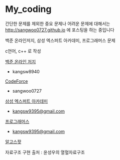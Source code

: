 # My_coding

간단한 문제를 제외한 중요 문제나 어려운 문제에 대해서는 http://sangwoo0727.github.io 에 포스팅을 하는 중입니다



백준 온라인저지, 삼성 엑스퍼트 아카데미, 프로그래머스 문제

c언어, c++ 로 작성



[백준 온라인 저지](https://www.acmicpc.net/)
* kangsw8940

[CodeForce](https://codeforces.com/)
* sangwoo0727

[삼성 엑스퍼트 아카데미](https://swexpertacademy.com)
* kangsw9395@gmail.com

[프로그래머스](https://programmers.co.kr/)
* kangsw9395@gmail.com

[알고스팟](https://algospot.com/)

자료구조 구현 출처 : 윤성우의 열혈자료구조 
